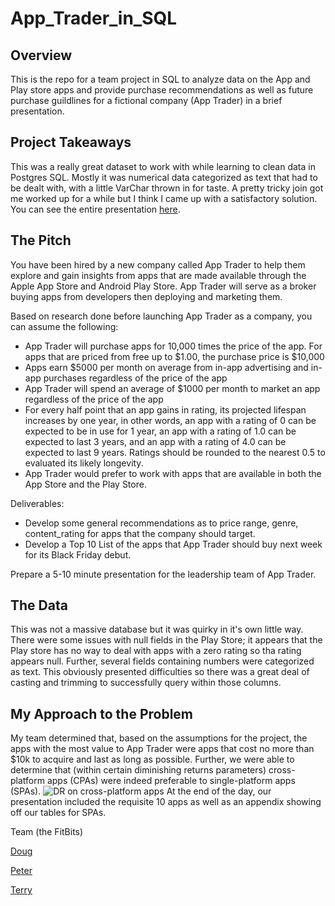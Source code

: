 # App_Trader_in_SQL
## Overview
This is the repo for a team project in SQL to analyze data on the App and Play store apps and provide purchase recommendations as well as future purchase guildlines for a fictional company (App Trader) in a brief presentation.
## Project Takeaways
This was a really great dataset to work with while learning to clean data in Postgres SQL. Mostly it was numerical data categorized as text that had to be dealt with, with a little VarChar thrown in for taste. A pretty tricky join got me worked up for a while but I think I came up with a satisfactory solution. You can see the entire presentation [here](https://docs.google.com/presentation/d/10m9EMR5GmpJo3i1XpZSK9fqdQdf18LxYG6TcYbMmouU/edit?usp=sharing).

## The Pitch
You have been hired by a new company called App Trader to help them explore and gain insights from apps that are made available through the Apple App Store and Android Play Store. App Trader will serve as a broker buying apps from developers then deploying and marketing them.

Based on research done before launching App Trader as a company, you can assume the following:

  - App Trader will purchase apps for 10,000 times the price of the app. For apps that are priced from free up to $1.00, the purchase price is $10,000
 - Apps earn $5000 per month on average from in-app advertising and in-app purchases regardless of the price of the app
 - App Trader will spend an average of $1000 per month to market an app regardless of the price of the app
 - For every half point that an app gains in rating, its projected lifespan increases by one year, in other words, an app with a rating of 0 can be expected to be in use for 1 year, an app with a rating of 1.0 can be expected to last 3 years, and an app with a rating of 4.0 can be expected to last 9 years. Ratings should be rounded to the nearest 0.5 to evaluated its likely longevity.
 - App Trader would prefer to work with apps that are available in both the App Store and the Play Store.

Deliverables:

 - Develop some general recommendations as to price range, genre, content_rating for apps that the company should target.
 - Develop a Top 10 List of the apps that App Trader should buy next week for its Black Friday debut.

Prepare a 5-10 minute presentation for the leadership team of App Trader.
## The Data
This was not a massive database but it was quirky in it's own little way. There were some issues with null fields in the Play Store; it appears that the Play store has no way to deal with apps with a zero rating so tha rating appears null. 
Further, several fields containing numbers were categorized as text. This obviously presented difficulties so there was a great deal of casting and trimming to successfully query within those columns. 
## My Approach to the Problem
My team determined that, based on the assumptions for the project, the apps with the most value to App Trader were apps that cost no more than $10k to acquire and last as long as possible. Further, we were able to determine that (within certain diminishing returns parameters) cross-platform apps (CPAs) were indeed preferable to single-platform apps (SPAs).
![DR on cross-platform apps](https://user-images.githubusercontent.com/52726447/69201677-b99bed80-0b04-11ea-8e11-16fc830473ab.png)
At the end of the day, our presentation included the requisite 10 apps as well as an appendix showing off our tables for SPAs. 


Team (the FitBits)

[Doug](https://github.com/Djtvdoug)

[Peter](https://github.com/PBusienei)

[Terry](https://github.com/Terrymain2019)

